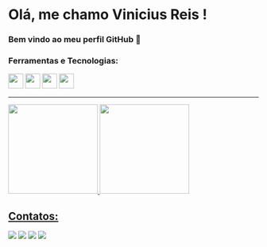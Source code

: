 # Olá, me chamo Vinicius Reis ! 
### Bem vindo ao meu perfil GitHub 👋

### Ferramentas e Tecnologias:
<img src="https://cdn.jsdelivr.net/gh/devicons/devicon/icons/git/git-original.svg" width="30" height="30" />  <img src="https://cdn.jsdelivr.net/gh/devicons/devicon/icons/linux/linux-original.svg" width="30" height="30"/> <img src="https://cdn.jsdelivr.net/gh/devicons/devicon/icons/ansible/ansible-original-wordmark.svg" width="30" height="30" /> 
<img src="https://cdn.jsdelivr.net/gh/devicons/devicon/icons/docker/docker-plain.svg" width="30" height="30"/>
          
***
<div>
<a href="https://github.com/reisvmr">
<img height="180em" src="https://github-readme-stats.vercel.app/api/top-langs/?username=reisvmr&layout=compact&langs_count=7&theme=dracula"/>
<img height="180em" src="https://github-readme-stats.vercel.app/api?username=reisvmr&show_icons=true&theme=dracula&include_all_commits=true&count_private=true"/> 
          
</div>


## Contatos:

<div>

<a href="https://instagram.com/reisvmr" target="_blank"><img src="https://img.shields.io/badge/-Instagram-%23E4405F?style=for-the-badge&logo=instagram&logoColor=white" target="_blank"></a>
<a href="https://www.twitch.tv/seu-usuário-aqui" target="_blank"><img src="https://img.shields.io/badge/Twitch-9146FF?style=for-the-badge&logo=twitch&logoColor=white" target="_blank"></a>
<a href = "mailto:reisvmr@gmail.com"><img src="https://img.shields.io/badge/Gmail-D14836?style=for-the-badge&logo=gmail&logoColor=white" target="_blank"></a>
<a href="https://www.linkedin.com/in/vinicius-de-matos-reis-32888a2b" target="_blank"><img src="https://img.shields.io/badge/-LinkedIn-%230077B5?style=for-the-badge&logo=linkedin&logoColor=white" target="_blank"></a>   
</div>
